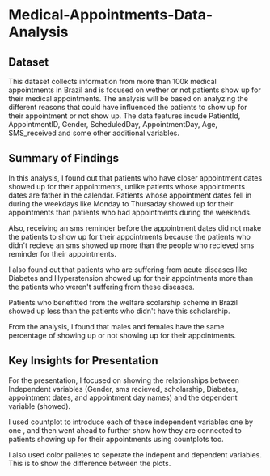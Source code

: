 # Medical-Appointments-Data-Analysis


## Dataset

This dataset collects information from more than 100k medical appointments in Brazil and is focused on wether or not patients show up for their medical appointments. 
The analysis will be based on analyzing the different reasons that could have influenced the patients to show up for their appointment or not show up. The data features
incude PatientId, AppointmentID, Gender, ScheduledDay, AppointmentDay, Age, SMS_received and some other additional variables. 


## Summary of Findings

In this analysis, I found out that patients who have closer appointment dates showed up for their appointments, unlike patients whose appointments dates are father in the 
calendar. Patients whose appointment dates fell in during the weekdays like Monday to Thursaday showed up for their appointments than patients who had appointments during
the weekends. 

Also, receiving an sms reminder before the appointment dates did not make the patients to show up for their appointments because the patients who didn't recieve an sms 
showed up more than the people who recieved sms reminder for their appointments.

I also found out that patients who are suffering from acute diseases like Diabetes and Hyperstension showed up for their appointments more than the patients who 
weren't suffering from these diseases.

Patients who benefitted from the welfare scolarship scheme in Brazil showed up less than the patients who didn't have this scholarship.

From the analysis, I found that males and females have the same percentage of showing up or not showing up for their appointments.


## Key Insights for Presentation

For the presentation, I focused on showing the relationships between Independent variables (Gender, sms recieved, scholarship, Diabetes, appointment dates, and appointment
day names) and the dependent variable (showed).

I used countplot to introduce each of these independent variables one by one , and then went ahead to further show how they are connected 
to patients showing up for their appointments using countplots too.

I also used color palletes to seperate the indepent and dependent variables. This is to show the difference between the plots.

